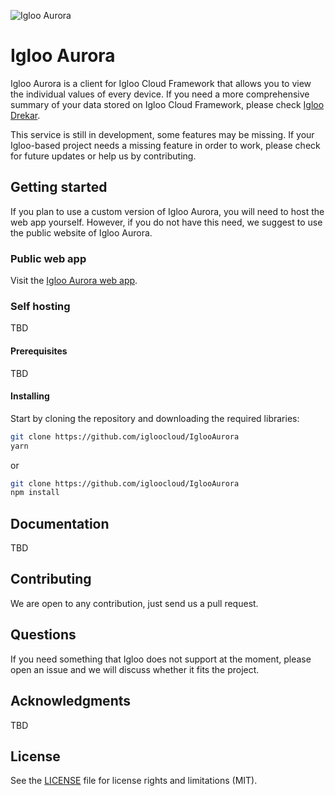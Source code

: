 ![Igloo Aurora](https://github.com/IglooCloud/IglooAurora/blob/master/iglooAurora.png?raw=true "Igloo Aurora")

# Igloo Aurora

Igloo Aurora is a client for Igloo Cloud Framework that allows you to view the individual values of every device. If you need a more comprehensive summary of your data stored on Igloo Cloud Framework, please check [Igloo Drekar](https://github.com/IglooCloud/IglooDrekar).

This service is still in development, some features may be missing. If your Igloo-based project needs a missing feature in order to work, please check for future updates or help us by contributing.

## Getting started

If you plan to use a custom version of Igloo Aurora, you will need to host the web app yourself. However, if you do not have this need, we suggest to use the public website of Igloo Aurora.

### Public web app

Visit the [Igloo Aurora web app](igloo.ooo).

### Self hosting

TBD

#### Prerequisites

TBD

#### Installing

Start by cloning the repository and downloading the required libraries:

```bash
git clone https://github.com/igloocloud/IglooAurora
yarn
```

or

```bash
git clone https://github.com/igloocloud/IglooAurora
npm install
```

## Documentation

TBD

## Contributing

We are open to any contribution, just send us a pull request.

## Questions

If you need something that Igloo does not support at the moment, please open an issue and we will discuss whether it fits the project.

## Acknowledgments

TBD

## License

See the [LICENSE](https://github.com/igloocloud/iglooAurora/blob/master/LICENSE) file for license rights and limitations (MIT).
